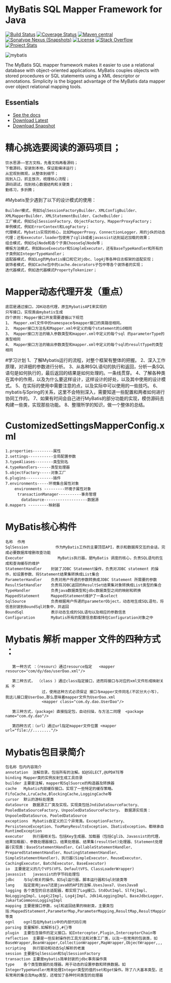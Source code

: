 MyBatis SQL Mapper Framework for Java
=====================================

[![Build Status](https://travis-ci.org/mybatis/mybatis-3.svg?branch=master)](https://travis-ci.org/mybatis/mybatis-3)
[![Coverage Status](https://coveralls.io/repos/mybatis/mybatis-3/badge.svg?branch=master&service=github)](https://coveralls.io/github/mybatis/mybatis-3?branch=master)
[![Maven central](https://maven-badges.herokuapp.com/maven-central/org.mybatis/mybatis/badge.svg)](https://maven-badges.herokuapp.com/maven-central/org.mybatis/mybatis)
[![Sonatype Nexus (Snapshots)](https://img.shields.io/nexus/s/https/oss.sonatype.org/org.mybatis/mybatis.svg)](https://oss.sonatype.org/content/repositories/snapshots/org/mybatis/mybatis)
[![License](http://img.shields.io/:license-apache-brightgreen.svg)](http://www.apache.org/licenses/LICENSE-2.0.html)
[![Stack Overflow](http://img.shields.io/:stack%20overflow-mybatis-brightgreen.svg)](http://stackoverflow.com/questions/tagged/mybatis)
[![Project Stats](https://www.openhub.net/p/mybatis/widgets/project_thin_badge.gif)](https://www.openhub.net/p/mybatis)

![mybatis](http://mybatis.github.io/images/mybatis-logo.png)

The MyBatis SQL mapper framework makes it easier to use a relational database with object-oriented applications.
MyBatis couples objects with stored procedures or SQL statements using a XML descriptor or annotations.
Simplicity is the biggest advantage of the MyBatis data mapper over object relational mapping tools.

Essentials
----------

* [See the docs](http://mybatis.github.io/mybatis-3)
* [Download Latest](https://github.com/mybatis/mybatis-3/releases)
* [Download Snapshot](https://oss.sonatype.org/content/repositories/snapshots/org/mybatis/mybatis/)


# 精心挑选要阅读的源码项目；
    
    饮水思源——官方文档，先看文档再看源码；
    下载源码，安装到本地，保证能编译运行；
    从宏观到微观，从整体到细节；
    找到入口，抓主放次，梳理核心流程；
    源码调试，找到核心数据结构和关键类；
    勤练习，多折腾；
    
    
#Mybatis至少遇到了以下的设计模式的使用：

    Builder模式，例如SqlSessionFactoryBuilder、XMLConfigBuilder、XMLMapperBuilder、XMLStatementBuilder、CacheBuilder；
    工厂模式，例如SqlSessionFactory、ObjectFactory、MapperProxyFactory；
    单例模式，例如ErrorContext和LogFactory；
    代理模式，Mybatis实现的核心，比如MapperProxy、ConnectionLogger，用的jdk的动态代理；还有executor.loader包使用了cglib或者javassist达到延迟加载的效果；
    组合模式，例如SqlNode和各个子类ChooseSqlNode等；
    模板方法模式，例如BaseExecutor和SimpleExecutor，还有BaseTypeHandler和所有的子类例如IntegerTypeHandler；
    适配器模式，例如Log的Mybatis接口和它对jdbc、log4j等各种日志框架的适配实现；
    装饰者模式，例如Cache包中的cache.decorators子包中等各个装饰者的实现；
    迭代器模式，例如迭代器模式PropertyTokenizer；
    
# Mapper动态代理开发（重点） 
    底层是通过接口，JDK动态代理，原生MybatisAPI来实现的
    只写接口，实现类由mybatis生成
    四个原则：Mapper接口开发需要遵循以下规范
    1、 Mapper.xml文件中的namespace与mapper接口的类路径相同。
    2、 Mapper接口方法名和Mapper.xml中定义的每个statement的id相同
    3、 Mapper接口方法的输入参数类型和mapper.xml中定义的每个sql 的parameterType的类型相同
    4、 Mapper接口方法的输出参数类型和mapper.xml中定义的每个sql的resultType的类型相同

#学习计划
    1、了解Mybatis运行的流程，对整个框架有整体的把握。
    2、深入工作原理，对详细的参数进行分析。
    3、从各种SQL语句的执行和返回，分析一条SQL语句是如何执行的，最后返回的结果是如何处理的。一条线贯穿。
    4、了解各种类在其中的作用，以及为什么要这样设计，这样设计的好处，以及其中使用的设计模式。
    5、在实际的使用中需要注意的点，以及实际中可以使用的一些技巧。
    6、mybatis与Spring的关系，这里不会特别深入，需要知道一些配置和两者如何进行协同工作的。
    7、如果有时间会自己进行MyBatis的部分功能的实现，模仿源码去构建一些类，实现那些功能。
    8、整理所学的知识，做一个整体的总结。
    
# CustomizedSettingsMapperConfig.xml
    1.properties---------属性
    2.settings-----------全局配置参数
    3.typeAliases--------类型别名
    4.typeHandlers------类型处理器
    5.objectFactory-----对象工厂
    6.plugins------------插件
    7.environments-----环境集合属性对象
        environments ---------环境子属性对象
    　　  transactionManager----------事务管理
           dataSource-------------------数据源
    8.mappers ---------映射器

# MyBatis核心构件
    名称	作用
    SqlSession	          作为MyBatis工作的主要顶层API，表示和数据库交互的会话，完成必要数据库增删改查功能
    Executor	           MyBatis执行器，是MyBatis 调度的核心，负责SQL语句的生成和查询缓存的维护
    StatementHandler	封装了JDBC Statement操作，负责对JDBC statement 的操作，如设置参数、将Statement结果集转换成List集合
    ParameterHandler	负责对用户传递的参数转换成JDBC Statement 所需要的参数
    ResultSetHandler	负责将JDBC返回的ResultSet结果集对象转换成List类型的集合
    TypeHandler 	    负责java数据类型和jdbc数据类型之间的映射和转换
    MappedStatement 	MappedStatement维护了一条select
    SqlSource	        负责根据用户传递的parameterObject，动态地生成SQL语句，将信息封装到BoundSql对象中，并返回
    BoundSql	        表示动态生成的SQL语句以及相应的参数信息
    Configuration   	MyBatis所有的配置信息都维持在Configuration对象之中
    
    
#  Mybatis 解析 mapper 文件的四种方式 ：
       第一种方式 ：（resourc）通过resource指定   <mapper resource="com/dy/dao/userDao.xml"/>
     
       第二种方式， （class ）通过class指定接口，进而将接口与对应的xml文件形成映射关系 不
                    过，使用这种方式必须保证 接口与mapper文件同名(不区分大小写)，  我这儿接口是UserDao,那么意味着mapper文件为UserDao.xml
                    <mapper class="com.dy.dao.UserDao"/>
       
       第三种方式，（package）直接指定包，自动扫描，与方法二同理  <package name="com.dy.dao"/>
    
       第四种方式：（url）通过url指定mapper文件位置 <mapper url="file://........"/>
      
       
#  Mybatis包目录简介
    包名称	包内内容简介
    annotation	注解目录。包括所有的注解。如@SELECT,@UPDATE等
    binding	Mapper类的实例反射生成工具目录
    builder	主要是注解，mapper和SqlSuorce的构造器及转换器
    cache	Mybatis内部缓存接口。实现了一些特定的缓存策略。FifoCache,LruCache,BlockingCache,LoggingCache等
    cursor	默认的游标处理类
    dataSource	数据源工厂类及实现。实现类包括JndiDataSourceFactory、PooledDataSourceFactory、UnpooledDataSourceFactory。 数据源实现类： UnpooledDataSource、PooledDataSource
    exceptions	Mybatis自定义的三个异常类。ExceptionFactory、PersistenceException、TooManyResultsException、IbatisException。都继承自RuntimeException
    executor	执行器相关包。包括Key生成器、加载器（包括Cglib、Javassist的代理，结果加载器）、参数处理器接口、结果处理器、结果集(resultSet)处理器、Statement处理器(实现类：BaseStatementHandler、CallableStatementHandler、PreparedStatementHandler、RoutingStatementHandler、SimpleStatementHandler)、执行器(SimpleExecutor、ReuseExecutor、CachingExecutor、BatchExecutor、BaseExecutor)
    io	主要是定义的几个VFS(VFS、DefaultVFS、ClassLoaderWrapper)
    javassist	javassist的字节码处理包
    jdbc	与Sql相关的操作。如Sql运行器，脚本运行器和Sql封装类等
    lang	指定是用java7还是java8的API的注解.UsesJava7、UsesJava8
    logging	各个类型的日志适配器，都实现了Log接口。StdOutImpl、Slf4jImpl、NoLoggingImpl、Log4j2Impl、Log4jImpl、Jdk14LoggingImpl、BaseJdbcLogger、JakartaCommonsLoggingImpl
    mapping	主要是接口参数，sql和返回结果的映射类，主要类包括:MappedStatement,ParameterMap,ParameterMapping,ResultMap,ResultMapping,BoundSql,SqlSource等类
    ognl	ognl包在Mybatis中的内部代码引用
    parsing	变量解析.如解析${},#{}等
    plugin	主要包含插件的定义接口。如Interceptor,Plugin,InterceptorChain等
    reflection	主要是一些反射操作的工具方法和对象工厂类，以及一些常用的包装类，如BaseWrapper,BeanWrapper,CollectionWrapper,MapWrapper,ObjectWrapper,,,
    scripting	执行驱动和动态Sql解析的老巢
    session	主要是SqlSession和SqlSessionFactory
    transaction	主要是mybatis简单封装的jdbc事务操作类
    type	各个类型数据的处理器。用于动态的设置参数和转换数据。如IntegerTypeHandler用来处理Integer类型的值的set和get操作。除了八大基本类型。还有常用的集合及Map类型，还增加了各种时间类型的处理器
